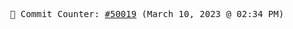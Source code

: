 <p align="center">
    <samp>
        📮 Commit Counter: <a href="https://github.com/Javascript-void0/Javascript-void0/commits/main">#50019</a> (March 10, 2023 @ 02:34 PM)
    </samp>
</p>
